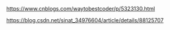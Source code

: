 https://www.cnblogs.com/waytobestcoder/p/5323130.html


https://blog.csdn.net/sinat_34976604/article/details/88125707


